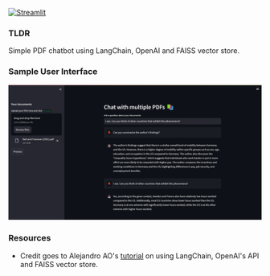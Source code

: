 [![Streamlit](https://static.streamlit.io/badges/streamlit_badge_red.svg)](https://chat-with-pdfs-using-llms-kedxembo5i.streamlit.app/)

### **TLDR**

Simple PDF chatbot using LangChain, OpenAI and FAISS vector store.

### **Sample User Interface**

!['Sample GUI'](images/Interface_v020723.png)

### **Resources**

- Credit goes to Alejandro AO's [tutorial](https://www.youtube.com/watch?v=dXxQ0LR-3Hg) on using LangChain, OpenAI's API and FAISS vector store. 